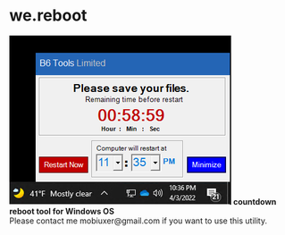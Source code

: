 # we.reboot
<img src="weeBoot.png">
<b>countdown reboot tool for Windows OS</b>
<br>Please contact me mobiuxer@gmail.com if you want to use this utility. 
